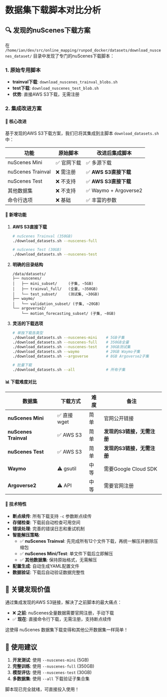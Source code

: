 # 数据集下载脚本对比分析

## 🔍 发现的nuScenes下载方案

在 `/home/ian/dev/src/online_mapping/runpod_docker/datasets/download_nuscenes_dataset/` 目录中发现了专门的nuScenes下载脚本：

### 1. 原始专用脚本
- **trainval下载**: `download_nuscenes_trainval_blobs.sh`
- **test下载**: `download_nuscenes_test_blob.sh`
- **优势**: 直接AWS S3下载，无需注册

### 2. 集成改进方案

#### 🎯 核心改进
基于发现的AWS S3下载方案，我们已将其集成到主脚本 `download_datasets.sh` 中：

| 功能 | 原始脚本 | 改进后集成脚本 |
|------|----------|---------------|
| nuScenes Mini | ✅ 官网下载 | ✅ 多源下载 |
| nuScenes Trainval | ❌ 需注册 | ✅ **AWS S3直接下载** |
| nuScenes Test | ❌ 不支持 | ✅ **AWS S3直接下载** |
| 其他数据集 | ❌ 不支持 | ✅ Waymo + Argoverse2 |
| 命令行选项 | ❌ 基础 | ✅ 丰富的参数 |

#### 🚀 新增功能

1. **AWS S3直接下载**
   ```bash
   # nuScenes Trainval (350GB)
   ./download_datasets.sh --nuscenes-full
   
   # nuScenes Test (30GB)  
   ./download_datasets.sh --nuscenes-test
   ```

2. **明确的目录结构**
   ```
   /data/datasets/
   ├── nuscenes/
   │   ├── mini_subset/     (子集, ~5GB)
   │   ├── trainval_full/   (全量, ~350GB)
   │   └── test_subset/     (测试集, ~30GB)
   ├── waymo/
   │   └── validation_subset/ (子集, ~20GB)
   └── argoverse2/
       └── motion_forecasting_subset/ (子集, ~8GB)
   ```

3. **灵活的下载选项**
   ```bash
   # 单独下载各类型
   ./download_datasets.sh --nuscenes-mini    # 5GB子集
   ./download_datasets.sh --nuscenes-full    # 350GB全量
   ./download_datasets.sh --nuscenes-test    # 30GB测试集
   ./download_datasets.sh --waymo            # 20GB Waymo子集
   ./download_datasets.sh --argoverse        # 8GB Argoverse2子集
   
   # 批量下载
   ./download_datasets.sh --all              # 所有子集
   ```

#### 📊 下载难度对比

| 数据集 | 下载方式 | 难度 | 备注 |
|--------|----------|------|------|
| **nuScenes Mini** | ✅ 直接wget | 简单 | 官网公开链接 |
| **nuScenes Trainval** | ✅ AWS S3 | 简单 | **发现的S3链接，无需注册** |
| **nuScenes Test** | ✅ AWS S3 | 简单 | **发现的S3链接，无需注册** |
| **Waymo** | ⚠️ gsutil | 中等 | 需要Google Cloud SDK |
| **Argoverse2** | ⚠️ API | 中等 | 需要官网注册 |

#### 🔧 技术特性

- **断点续传**: 所有下载支持 `-c` 参数断点续传
- **存储检查**: 下载前自动检查可用空间
- **错误处理**: 完善的错误日志和重试机制
- **智能解压策略**: 
  - ✅ **nuScenes Trainval**: 先完成所有12个文件下载，再统一解压并删除压缩包
  - ✅ **nuScenes Mini/Test**: 单文件下载后立即解压
  - ✅ **其他数据集**: 保持原始格式，无需解压
- **配置生成**: 自动生成YAML配置文件
- **数据验证**: 下载后自动验证数据完整性

## 🎉 关键发现价值

通过集成发现的AWS S3链接，解决了之前脚本的最大痛点：
- ❌ **之前**: nuScenes全量数据需要官网注册，手动下载
- ✅ **现在**: 直接命令行下载，无需注册，支持断点续传

这使得 nuScenes 数据集下载变得和其他公开数据集一样简单！

## 📝 使用建议

1. **开发测试**: 使用 `--nuscenes-mini` (5GB)
2. **完整训练**: 使用 `--nuscenes-full` (350GB)  
3. **模型评估**: 使用 `--nuscenes-test` (30GB)
4. **多数据集**: 使用 `--all` 下载验证子集合集

脚本现已完全就绪，可直接投入使用！